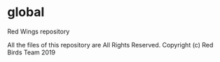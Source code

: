 # global
Red Wings repository

All the files of this repository are All Rights Reserved.
Copyright (c) Red Birds Team 2019
